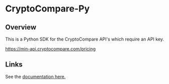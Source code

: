 # CryptoCompare-Py

## Overview

This is a Python SDK for the CryptoCompare API's which require an API key.

https://min-api.cryptocompare.com/pricing

## Links

See the
[documentation here.](
https://whoopnip.github.io/cryptocompare-py/
)

